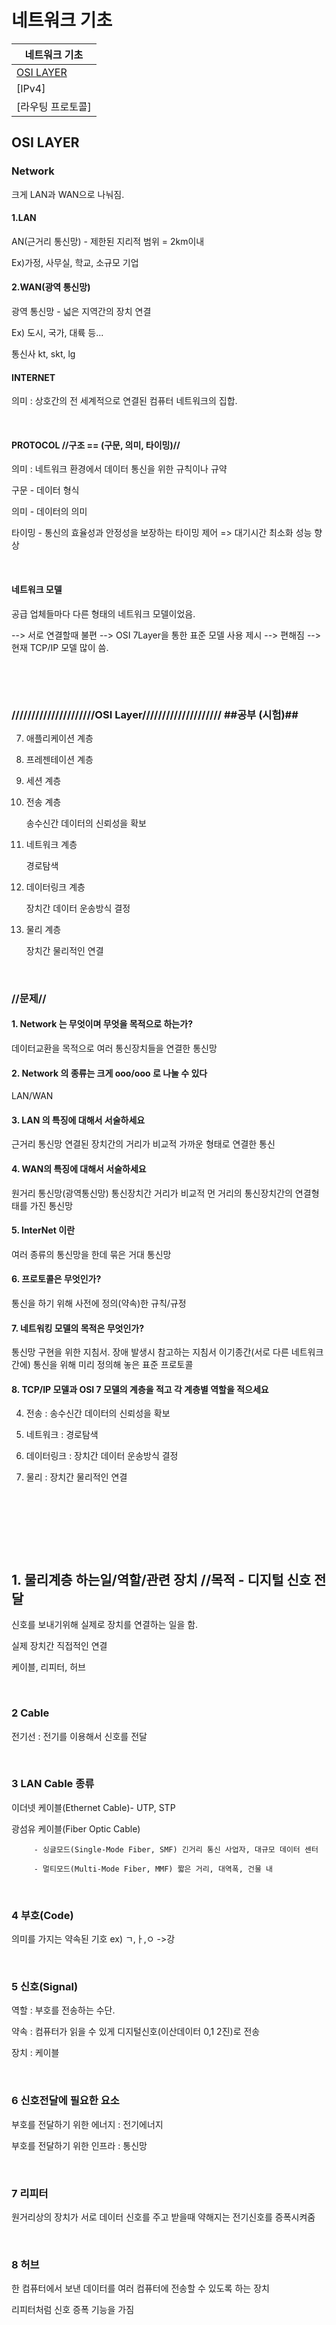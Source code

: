 # 네트워크 기초
|네트워크 기초|
|---|
|[OSI LAYER](https://github.com/JiwebD/INFOMATION_LECTURE/tree/06eeb5237f9aacefe1b73e7d299e816e0c78209d/%EB%84%A4%ED%8A%B8%EC%9B%8C%ED%81%AC%20%EA%B8%B0%EC%B4%88/OSI%20LAYER) |
| [IPv4] |
| [라우팅 프로토콜] |


## OSI LAYER

### Network 
크게 LAN과 WAN으로 나눠짐.

#### 1.LAN 

AN(근거리 통신망) - 제한된 지리적 범위 = 2km이내

Ex)가정, 사무실, 학교, 소규모 기업

#### 2.WAN(광역 통신망)

광역 통신망 - 넓은 지역간의 장치 연결

Ex) 도시, 국가, 대륙 등...

   통신사 kt, skt, lg


#### INTERNET

의미 : 상호간의 전 세계적으로 연결된 컴퓨터 네트워크의 집합.

​

#### PROTOCOL      //구조  == (구문, 의미, 타이밍)//

의미 : 네트워크 환경에서 데이터 통신을 위한 규칙이나 규약

구문 - 데이터 형식

의미 - 데이터의 의미

타이밍 - 통신의 효율성과 안정성을 보장하는 타이밍 제어 => 대기시간 최소화 성능 향상

​

#### 네트워크 모델

공급 업체들마다 다른 형태의 네트워크 모델이었음.

--> 서로 연결할때 불편 --> OSI 7Layer을 통한 표준 모델 사용 제시 --> 편해짐  --> 현재  TCP/IP 모델 많이 씀.

​

​

### /////////////////////OSI Layer////////////////////   ##공부 (시험)##

7. 애플리케이션 계층

6. 프레젠테이션 계층

5. 세션 계층

4. 전송 계층

    송수신간 데이터의 신뢰성을 확보

3. 네트워크 계층

    경로탐색

2. 데이터링크 계층

    장치간 데이터 운송방식 결정

1. 물리 계층

    장치간 물리적인 연결

​

### //문제//

#### 1. Network 는 무엇이며 무엇을 목적으로 하는가?
데이터교환을 목적으로 여러 통신장치들을 연결한 통신망


#### 2. Network 의 종류는 크게 ooo/ooo 로 나눌 수 있다
LAN/WAN

#### 3. LAN 의 특징에 대해서 서술하세요
근거리 통신망
연결된 장치간의 거리가 비교적 가까운 형태로 연결한 통신

#### 4. WAN의 특징에 대해서 서술하세요
원거리 통신망(광역통신망)
통신장치간 거리가 비교적 먼 거리의 통신장치간의 연결형태를 가진 통신망

#### 5. InterNet 이란
여러 종류의 통신망을 한데 묶은 거대 통신망

#### 6. 프로토콜은 무엇인가?
통신을 하기 위해 사전에 정의(약속)한 규칙/규정

#### 7. 네트워킹 모델의 목적은 무엇인가?
통신망 구현을 위한 지침서.
장애 발생시 참고하는 지침서
이기종간(서로 다른 네트워크 간에) 통신을 위해 미리 정의해 놓은 표준 프로토콜

#### 8. TCP/IP 모델과 OSI 7 모델의 계층을 적고 각 계층별 역할을 적으세요

4) 전송 : 송수신간 데이터의 신뢰성을 확보

3) 네트워크 : 경로탐색

2) 데이터링크 : 장치간 데이터 운송방식 결정

1) 물리 : 장치간 물리적인 연결

​
===========================================================
​

## 1. 물리계층 하는일/역할/관련 장치       //목적 - 디지털 신호 전달

신호를 보내기위해 실제로 장치를 연결하는 일을 함.

실제 장치간 직접적인 연결

케이블, 리피터, 허브 

​

### 2 Cable

전기선 : 전기를 이용해서 신호를 전달

​

### 3 LAN Cable 종류

이더넷 케이블(Ethernet Cable)- UTP, STP

광섬유 케이블(Fiber Optic Cable)

         - 싱글모드(Single-Mode Fiber, SMF) 긴거리 통신 사업자, 대규모 데이터 센터

         - 멀티모드(Multi-Mode Fiber, MMF) 짧은 거리, 대역폭, 건물 내

​

### 4 부호(Code)

의미를 가지는 약속된 기호 ex) ㄱ,ㅏ,ㅇ ->강

​

### 5 신호(Signal)

역할 : 부호를 전송하는 수단.

약속 : 컴퓨터가 읽을 수 있게 디지털신호(이산데이터 0,1 2진)로 전송

장치 : 케이블

​

### 6 신호전달에 필요한 요소

부호를 전달하기 위한 에너지 : 전기에너지

부호를 전달하기 위한 인프라 : 통신망

​

### 7 리피터

원거리상의 장치가 서로 데이터 신호를 주고 받을때 약해지는 전기신호를 증폭시켜줌

​

### 8 허브

한 컴퓨터에서 보낸 데이터를 여러 컴퓨터에 전송할 수 있도록 하는 장치

리피터처럼 신호 증폭 기능을 가짐
